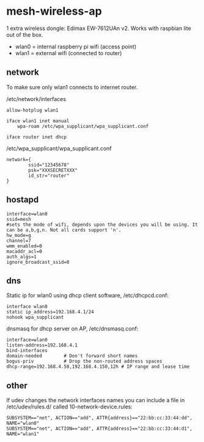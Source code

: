 # mesh-wireless-ap

1 extra wireless dongle: Edimax EW-7612UAn v2. Works with raspbian lite out of the box.

- wlan0 = internal raspberry pi wifi (access point)
- wlan1 = external wifi (connected to router)

## network

To make sure only wlan1 connects to internet router.

/etc/network/interfaces

```
allow-hotplug wlan1

iface wlan1 inet manual                
    wpa-roam /etc/wpa_supplicant/wpa_supplicant.conf

iface router inet dhcp          
```

/etc/wpa_supplicant/wpa_supplicant.conf

```
network={
        ssid="12345678"
        psk="XXXSECRETXXX"
        id_str="router"
}
```

## hostapd

```
interface=wlan0
ssid=mesh
#sets the mode of wifi, depends upon the devices you will be using. It can be a,b,g,n. Not all cards support 'n'.                                                                                                 
hw_mode=g
channel=7
wmm_enabled=0
macaddr_acl=0
auth_algs=1
ignore_broadcast_ssid=0
```

## dns

Static ip for wlan0 using dhcp client software, /etc/dhcpcd.conf:

```
interface wlan0
static ip_address=192.168.4.1/24
nohook wpa_supplicant
```

dnsmasq for dhcp server on AP, /etc/dnsmasq.conf:

```
interface=wlan0
listen-address=192.168.4.1
bind-interfaces
domain-needed        # Don't forward short names
bogus-priv           # Drop the non-routed address spaces
dhcp-range=192.168.4.50,192.168.4.150,12h # IP range and lease time
```

## other

If udev changes the network interfaces names you can include a file in /etc/udev/rules.d/ called 10-network-device.rules:

```
SUBSYSTEM=="net", ACTION=="add", ATTR{address}=="22:bb:cc:33:44:dd", NAME="wlan0"
SUBSYSTEM=="net", ACTION=="add", ATTR{address}=="22:bb:cc:33:44:d1", NAME="wlan1"
```
